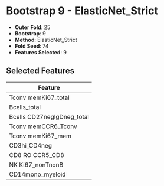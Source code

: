 # Bootstrap 9 - ElasticNet_Strict

- **Outer Fold**: 25
- **Bootstrap**: 9
- **Method**: ElasticNet_Strict
- **Fold Seed**: 74
- **Features Selected**: 9

## Selected Features

| Feature |
|---------|
| Tconv memKi67_total |
| Bcells_total |
| Bcells CD27negIgDneg_total |
| Tconv memCCR6_Tconv |
| Tconv memKi67_mem |
| CD3hi_CD4neg |
| CD8 RO CCR5_CD8 |
| NK Ki67_nonTnonB |
| CD14mono_myeloid |
